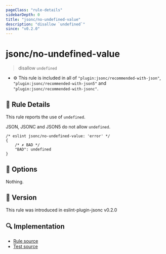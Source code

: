 ```yaml
---
pageClass: "rule-details"
sidebarDepth: 0
title: "jsonc/no-undefined-value"
description: "disallow `undefined`"
since: "v0.2.0"
---
```

# jsonc/no-undefined-value

> disallow `undefined`

- :gear: This rule is included in all of `"plugin:jsonc/recommended-with-json"`, `"plugin:jsonc/recommended-with-json5"` and `"plugin:jsonc/recommended-with-jsonc"`.

## :book: Rule Details

This rule reports the use of `undefined`.

JSON, JSONC and JSON5 do not allow `undefined`.

<eslint-code-block>

<!-- eslint-skip -->

```json5
/* eslint jsonc/no-undefined-value: 'error' */
{
    /* ✗ BAD */
    "BAD": undefined
}
```

</eslint-code-block>

## :wrench: Options

Nothing.

## :rocket: Version

This rule was introduced in eslint-plugin-jsonc v0.2.0

## :mag: Implementation

- [Rule source](https://github.com/ota-meshi/eslint-plugin-jsonc/blob/master/lib/rules/no-undefined-value.ts)
- [Test source](https://github.com/ota-meshi/eslint-plugin-jsonc/blob/master/tests/lib/rules/no-undefined-value.ts)
